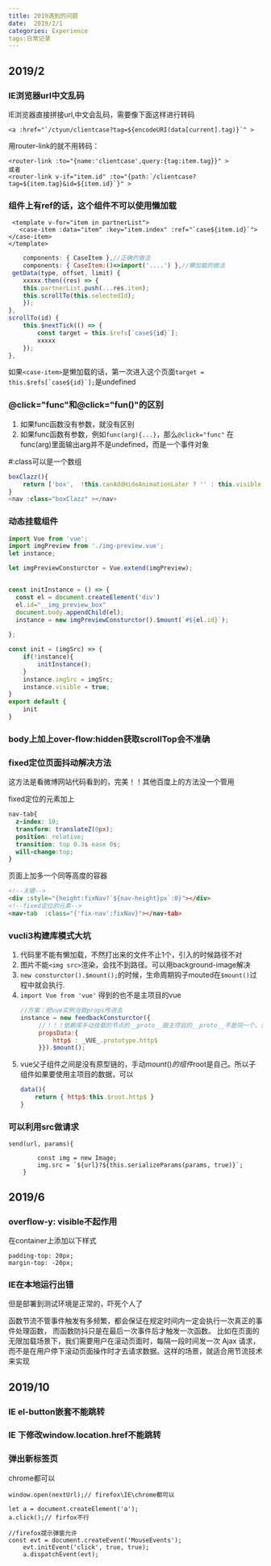 ```yaml
---
title: 2019遇到的问题  
date:  2019/2/1
categories: Experience
tags:日常记录 
---
```


2019/2
---------------
### IE浏览器url中文乱码
IE浏览器直接拼接url,中文会乱码，需要像下面这样进行转码
 ```
 <a :href="`/ctyun/clientcase?tag=${encodeURI(data[current].tag)}`" >
 ```
 用router-link的就不用转码：
 ```
 <router-link :to="{name:'clientcase',query:{tag:item.tag}}" >
 或者
<router-link v-if="item.id" :to="{path:`/clientcase?tag=${item.tag}&id=${item.id}`}" >
 ```

 ### 组件上有ref的话，这个组件不可以使用懒加载
 ```
  <template v-for="item in partnerList">
    <case-item :data="item" :key="item.index" :ref="`case${item.id}`"></case-item>
</template>
```
```js
    components: { CaseItem },//正确的做法
    components: { CaseItem:()=>import('....') },//懒加载的做法  
 getData(type, offset, limit) {
    xxxxx.then((res) => {
    this.partnerList.push(...res.item);
    this.scrollTo(this.selectedId);
    });
},
scrollTo(id) {
    this.$nextTick(() => {
        const target = this.$refs[`case${id}`];
        xxxxx
    });
},
```
如果``<case-item>``是懒加载的话，第一次进入这个页面``target = this.$refs[`case${id}`];``是undefined

### @click="func"和@click="fun()"的区别
1. 如果func函数没有参数，就没有区别
2. 如果func函数有参数，例如``func(arg){...}``，那么``@click="func"`` 在func(arg)里面输出arg并不是undefined，而是一个事件对象

#:class可以是一个数组
```js
boxClazz(){
    return ['box',  !this.canAddHideAnimationLater ? '' : this.visible ? 'show': 'hide']
}
<nav :class="boxClazz" ></nav>
```
### 动态挂载组件
```js
import Vue from 'vue';
import imgPreview from './img-preview.vue';
let instance;

let imgPreviewConsturctor = Vue.extend(imgPreview);


const initInstance = () => {
  const el = document.createElement('div')
  el.id="__img_preview_box"
  document.body.appendChild(el);
  instance = new imgPreviewConsturctor().$mount(`#${el.id}`);
  
};

const init = (imgSrc) => {
	if(!instance){
		initInstance();
	}
	instance.imgSrc = imgSrc;
	instance.visible = true;
}
export default {
	init
}
```

### body上加上over-flow:hidden获取scrollTop会不准确

### fixed定位页面抖动解决方法
这方法是看微博网站代码看到的，完美！！其他百度上的方法没一个管用

fixed定位的元素加上
```css
nav-tab{
  z-index: 10;
  transform: translateZ(0px);
  position: relative;
  transition: top 0.3s ease 0s;
  will-change:top;
}  
```
页面上加多一个同等高度的容器
```html
<!--关键-->
<div :style="{height:fixNav?`${nav-height}px`:0}"></div>
<!--fixed定位的元素-->
<nav-tab  :class="{'fix-nav':fixNav}"></nav-tab>
```


### vucli3构建库模式大坑
1. 代码里不能有懒加载，不然打出来的文件不止1个，引入的时候路径不对
2. 图片不能``<img src>``渲染，会找不到路径。可以用background-image解决
3. ``new consturctor().$mount();``的时候，生命周期钩子mouted在``$mount()``过程中就会执行.
4. ``import Vue from 'vue'`` 得到的也不是主项目的vue
    ```js
    //方案：把vue实例当做props传进去
    instance = new feedbackConsturctor({
         //！！！依赖库手动挂载的节点的__proto__跟主项目的__proto__不是同一个，会导致断链
         propsData:{
             http$ : _VUE_.prototype.http$
         }}).$mount();
    ```
5. vue父子组件之间是没有原型链的，手动$mount()的组件$root是自己。所以子组件如果要使用主项目的数据，可以
    ```js
    data(){
        return { http$:this.$root.http$ }
    }
    ```

### 可以利用src做请求
```
send(url, params){

		const img = new Image;
		img.src = `${url}?${this.serializeParams(params, true)}`;
	}
```
2019/6
---------------
### overflow-y: visible不起作用
在container上添加以下样式
```
padding-top: 20px;
margin-top: -20px;
```

### IE在本地运行出错
但是部署到测试环境是正常的，吓死个人了


函数节流不管事件触发有多频繁，都会保证在规定时间内一定会执行一次真正的事件处理函数，
而函数防抖只是在最后一次事件后才触发一次函数。 比如在页面的无限加载场景下，我们需要用户在滚动页面时，每隔一段时间发一次 Ajax 请求，而不是在用户停下滚动页面操作时才去请求数据。这样的场景，就适合用节流技术来实现


2019/10
---------------
### IE el-button嵌套<a>不能跳转
### IE 下修改window.location.href不能跳转

### 弹出新标签页
chrome都可以

```
window.open(nextUrl);// firefox\IE\chrome都可以

let a = document.createElement('a');
a.click();// firfox不行

//firefox提示弹窗允许
const evt = document.createEvent('MouseEvents');
    evt.initEvent('click', true, true);
    a.dispatchEvent(evt);
```